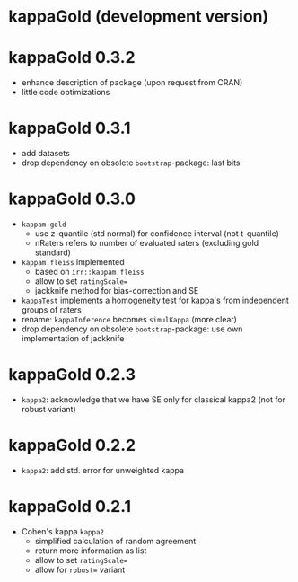 # kappaGold (development version)

# kappaGold 0.3.2
* enhance description of package (upon request from CRAN)
* little code optimizations

# kappaGold 0.3.1
* add datasets
* drop dependency on obsolete `bootstrap`-package: last bits

# kappaGold 0.3.0
* `kappam.gold`
    * use z-quantile (std normal) for confidence interval (not t-quantile)
    * nRaters refers to number of evaluated raters (excluding gold standard)
* `kappam.fleiss` implemented
    * based on `irr::kappam.fleiss`
    * allow to set `ratingScale=`
    * jackknife method for bias-correction and SE
* `kappaTest` implements a homogeneity test for kappa's from independent groups of raters
* rename: `kappaInference` becomes `simulKappa` (more clear)
* drop dependency on obsolete `bootstrap`-package: use own implementation of jackknife


# kappaGold 0.2.3
* `kappa2`: acknowledge that we have SE only for classical kappa2 (not for robust variant)

# kappaGold 0.2.2
* `kappa2`: add std. error for unweighted kappa

# kappaGold 0.2.1
* Cohen's kappa `kappa2`
    * simplified calculation of random agreement
    * return more information as list
    * allow to set `ratingScale=`
    * allow for `robust=` variant


